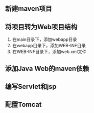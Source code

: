 ## 新建maven项目

## 将项目转为Web项目结构
1. 在main目录下，添加webapp目录
2. 在webapp目录下，添加WEB-INF目录
3. 在WEB-INF目录下，添加web.xml文件

## 添加Java Web的maven依赖
## 编写Servlet和jsp
## 配置Tomcat
